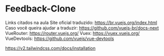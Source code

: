 # Feedback-Clone

Links citados na aula
Site oficial traduzido: https://br.vuejs.org/index.html
Caso você queira ajudar a traduzir: https://github.com/vuejs-br/docs-next
VueRouter: https://router.vuejs.org/
Vuex: https://vuex.vuejs.org/
VueDevtools: https://github.com/vuejs/vue-devtools



https://v2.tailwindcss.com/docs/installation